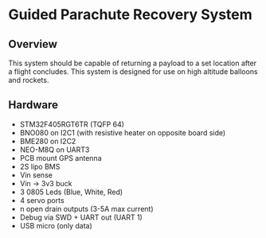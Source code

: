 # Guided Parachute Recovery System

## Overview
This system should be capable of returning a payload to a set location after a flight concludes. This system is designed for use on high altitude balloons and rockets. 

## Hardware
- STM32F405RGT6TR (TQFP 64)
- BNO080 on I2C1 (with resistive heater on opposite board side)
- BME280 on I2C2
- NEO-M8Q on UART3
- PCB mount GPS antenna
- 2S lipo BMS
- Vin sense
- Vin -> 3v3 buck
- 3 0805 Leds (Blue, White, Red)
- 4 servo ports
- n open drain outputs (3-5A max current)
- Debug via SWD + UART out (UART 1)
- USB micro (only data)

